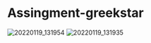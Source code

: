 # Assingment-greekstar

![20220119_131954](https://user-images.githubusercontent.com/96535688/150090009-8f57effd-299d-47ee-b45d-586137b79db6.jpg)
![20220119_131935](https://user-images.githubusercontent.com/96535688/150090738-798cf161-13dc-46f1-955b-037657465092.jpg)
